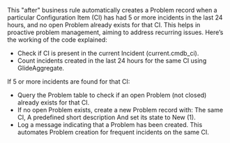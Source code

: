 This "after" business rule automatically creates a Problem record when a particular Configuration Item (CI) has had 5 or more incidents in the last 24 hours, and no open Problem already exists for that CI.
This helps in proactive problem management, aiming to address recurring issues.
Here’s the working of the code explained:

 - Check if CI is present in the current Incident (current.cmdb_ci).
 - Count incidents created in the last 24 hours for the same CI using GlideAggregate.

If 5 or more incidents are found for that CI:
 - Query the Problem table to check if an open Problem (not closed) already exists for that CI.
 - If no open Problem exists, create a new Problem record with: The same CI, A predefined short description And set its state to New (1).
 - Log a message indicating that a Problem has been created.
This automates Problem creation for frequent incidents on the same CI.
